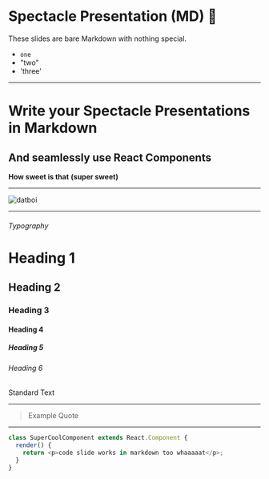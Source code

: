 # Spectacle Presentation (MD) 👋

These slides are bare Markdown with nothing special.

- `one`
- "two"
- 'three'

---

# Write your Spectacle Presentations in Markdown

## And seamlessly use React Components

**How sweet is that**
**(super sweet)**

---

![datboi](https://pbs.twimg.com/media/CkjFUyTXEAEysBY.jpg)

---

###### Typography

# Heading 1

## Heading 2

### Heading 3

#### Heading 4

##### Heading 5

###### Heading 6

Standard Text

---

> Example Quote

---

```js
class SuperCoolComponent extends React.Component {
  render() {
    return <p>code slide works in markdown too whaaaaat</p>;
  }
}
```
